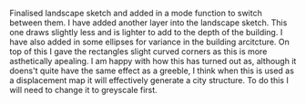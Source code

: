 Finalised landscape sketch and added in a mode function to switch between them. I have added another layer into the landscape sketch. This one draws slightly less and is lighter to add to the depth of the building. I have also added in some ellipses for variance in the building arcitcture. On top of this I gave the rectangles slight curved corners as this is more asthetically apealing. I am happy with how this has turned out as, although it doens't quite have the same effect as a greeble, I think when this is used as a displacement map it will effectively generate a city structure. To do this I will need to change it to greyscale first.

